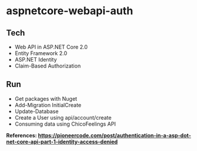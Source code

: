 # aspnetcore-webapi-auth

## Tech

* Web API in ASP.NET Core 2.0
* Entity Framework 2.0
* ASP.NET Identity
* Claim-Based Authorization

## Run

* Get packages with Nuget
* Add-Migration InitialCreate
* Update-Database
* Create a User using api/account/create
* Consuming data using ChicoFeelings API

**References: https://pioneercode.com/post/authentication-in-a-asp-dot-net-core-api-part-1-identity-access-denied**